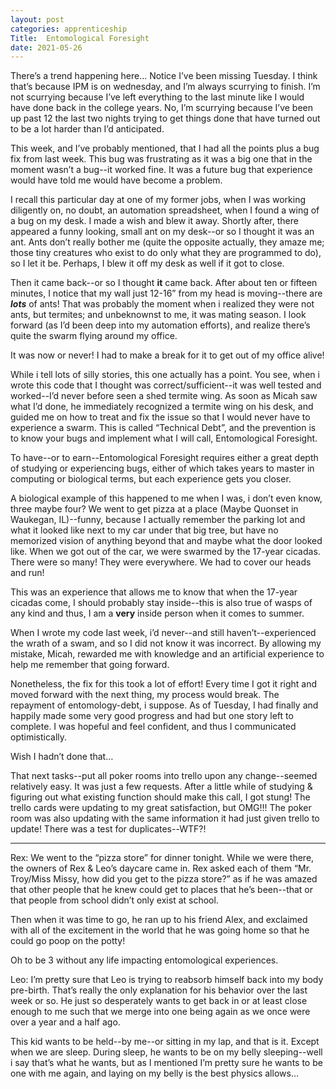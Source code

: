 ```yaml
---
layout: post 
categories: apprenticeship
Title:  Entomological Foresight
date: 2021-05-26
---
```


There’s a trend happening here…  Notice I’ve been missing Tuesday.  I think that’s because IPM is on wednesday, and I’m always scurrying to finish.  I’m not scurrying because I’ve left everything to the last minute like I would have done back in the college years.  No, I’m scurrying because I’ve been up past 12 the last two nights trying to get things done that have turned out to be a lot harder than I’d anticipated.

This week, and I’ve probably mentioned, that I had all the points plus a bug fix from last week. This bug was frustrating as it was a big one that in the moment wasn’t a bug--it worked fine.  It was a future bug that experience would have told me would have become a problem.

I recall this particular day at one of my former jobs, when I was working diligently on, no doubt, an automation spreadsheet, when I found a wing of a bug on my desk.  I made a wish and blew it away.  Shortly after, there appeared a funny looking, small ant on my desk--or so I thought it was an ant.  Ants don’t really bother me (quite the opposite actually, they amaze me; those tiny creatures who exist to do only what they are programmed to do), so I let it be.  Perhaps, I blew it off my desk as well if it got to close.

Then it came back--or so I thought **it** came back.  After about ten or fifteen minutes, I notice that my wall just 12-16” from my head is moving--there are ***lots*** of ants!  That was probably the moment when i realized they were not ants, but termites; and unbeknownst to me, it was mating season.  I look forward (as I’d been deep into my automation efforts), and realize there’s quite the swarm flying around my office.

It was now or never!  I had to make a break for it to get out of my office alive!

While i tell lots of silly stories, this one actually has a point.  You see, when i wrote this code that I thought was correct/sufficient--it was well tested and worked--I’d never before seen a shed termite wing.  As soon as Micah saw what I’d done, he immediately recognized a termite wing on his desk, and guided me on how to treat and fix the issue so that I would never have to experience a swarm.  This is called “Technical Debt”, and the prevention is to know your bugs and implement what I will call, Entomological Foresight.

To have--or to earn--Entomological Foresight requires either a great depth of studying or experiencing bugs, either of which takes years to master in computing or biological terms, but each experience gets you closer.

A biological example of this happened to me when I was, i don’t even know, three maybe four?  We went to get pizza at a place (Maybe Quonset in Waukegan, IL)--funny, because I actually remember the parking lot and what it looked like next to my car under that big tree, but have no memorized vision of anything beyond that and maybe what the door looked like.  When we got out of the car, we were swarmed by the 17-year cicadas.  There were so many!  They were everywhere.  We had to cover our heads and run!

This was an experience that allows me to know that when the 17-year cicadas come, I should probably stay inside--this is also true of wasps of any kind and thus, I am a **very** inside person when it comes to summer.

When I wrote my code last week, i’d never--and still haven’t--experienced the wrath of a swam, and so I did not know it was incorrect.  By allowing my mistake, Micah, rewarded me with knowledge and an artificial experience to help me remember that going forward.

Nonetheless, the fix for this took a lot of effort!  Every time I got it right and moved forward with the next thing, my process would break.  The repayment of entomology-debt, i suppose.  As of Tuesday, I had finally and happily made some very good progress and had but one story left to complete.  I was hopeful and feel confident, and thus I communicated optimistically.

Wish I hadn’t done that…

That next tasks--put all poker rooms into trello upon any change--seemed relatively easy.  It was just a few requests.  After a little while of studying & figuring out what existing function should make this call, I got stung!  The trello cards were updating to my great satisfaction, but OMG!!!  The poker room was also updating with the same information it had just given trello to update!   There was a test for duplicates--WTF?!

---

Rex:
We went to the “pizza store” for dinner tonight.  While we were there, the owners of Rex & Leo’s daycare came in.  Rex asked each of them “Mr. Troy/Miss Missy, how did you get to the pizza store?” as if he was amazed that other people that he knew could get to places that he’s been--that or that people from school didn’t only exist at school.

Then when it was time to go, he ran up to his friend Alex, and exclaimed with all of the excitement in the world that he was going home so that he could go poop on the potty!

Oh to be 3 without any life impacting entomological experiences.


Leo:
I’m pretty sure that Leo is trying to reabsorb himself back into my body pre-birth.  That’s really the only explanation for his behavior over the last week or so.  He just so desperately wants to get back in or at least close enough to me such that we merge into one being again as we once were over a year and a half ago.

This kid wants to be held--by me--or sitting in my lap, and that is it.  Except when we are sleep.  During sleep, he wants to be on my belly sleeping--well i say that’s what he wants, but as I mentioned I’m pretty sure he wants to be one with me again, and laying on my belly is the best physics allows…
